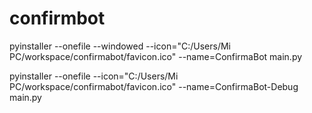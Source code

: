 # confirmbot



pyinstaller --onefile --windowed --icon="C:/Users/Mi PC/workspace/confirmabot/favicon.ico" --name=ConfirmaBot main.py

pyinstaller --onefile --icon="C:/Users/Mi PC/workspace/confirmabot/favicon.ico" --name=ConfirmaBot-Debug main.py